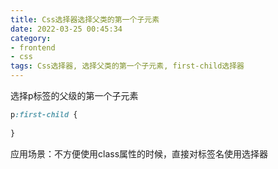```yaml
---
title: Css选择器选择父类的第一个子元素
date: 2022-03-25 00:45:34
category:
- frontend
- css
tags: Css选择器, 选择父类的第一个子元素, first-child选择器
---
```


选择p标签的父级的第一个子元素
```css
p:first-child {
    
}
```

应用场景：不方便使用class属性的时候，直接对标签名使用选择器
